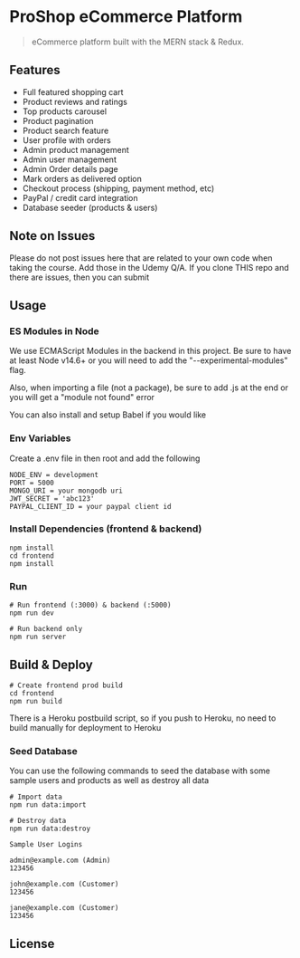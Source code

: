 # ProShop eCommerce Platform

> eCommerce platform built with the MERN stack & Redux.

## Features

- Full featured shopping cart
- Product reviews and ratings
- Top products carousel
- Product pagination
- Product search feature
- User profile with orders
- Admin product management
- Admin user management
- Admin Order details page
- Mark orders as delivered option
- Checkout process (shipping, payment method, etc)
- PayPal / credit card integration
- Database seeder (products & users)

## Note on Issues
Please do not post issues here that are related to your own code when taking the course. Add those in the Udemy Q/A. If you clone THIS repo and there are issues, then you can submit

## Usage

### ES Modules in Node

We use ECMAScript Modules in the backend in this project. Be sure to have at least Node v14.6+ or you will need to add the "--experimental-modules" flag.

Also, when importing a file (not a package), be sure to add .js at the end or you will get a "module not found" error

You can also install and setup Babel if you would like

### Env Variables

Create a .env file in then root and add the following

```
NODE_ENV = development
PORT = 5000
MONGO_URI = your mongodb uri
JWT_SECRET = 'abc123'
PAYPAL_CLIENT_ID = your paypal client id
```

### Install Dependencies (frontend & backend)

```
npm install
cd frontend
npm install
```

### Run

```
# Run frontend (:3000) & backend (:5000)
npm run dev

# Run backend only
npm run server
```

## Build & Deploy

```
# Create frontend prod build
cd frontend
npm run build
```

There is a Heroku postbuild script, so if you push to Heroku, no need to build manually for deployment to Heroku

### Seed Database

You can use the following commands to seed the database with some sample users and products as well as destroy all data

```
# Import data
npm run data:import

# Destroy data
npm run data:destroy
```

```
Sample User Logins

admin@example.com (Admin)
123456

john@example.com (Customer)
123456

jane@example.com (Customer)
123456
```


## License
